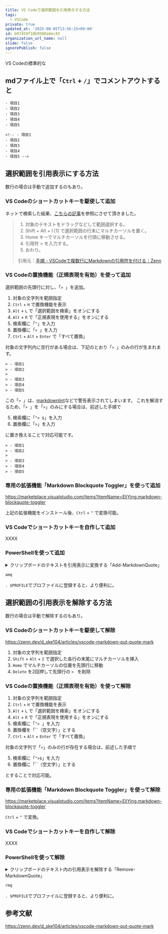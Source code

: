 ```yaml
---
title: VS Codeで選択範囲を引用表示する方法
tags:
  - VSCode
private: true
updated_at: '2025-08-05T13:56:25+09:00'
id: b07459f10b9508adec43
organization_url_name: null
slide: false
ignorePublish: false
---
```


VS Codeの標準的な

## mdファイル上で「`Ctrl` + `/`」でコメントアウトすると

```markdown:引用表示にしたいテキスト群
- 項目1
- 項目2
- 項目3
- 項目4
- 項目5
```

```markdown:「Ctrl + /」するとHTMLコードとしてコメントアウトされる
<!-- - 項目1
- 項目2
- 項目3
- 項目4
- 項目5 -->
```

## 選択範囲を引用表示にする方法

数行の場合は手動で追加するのもあり。

### VS Codeのショートカットキーを駆使して追加

ネットで検索した結果、[こちらの記事](https://zenn.dev/d_ske104/articles/vscode-markdown-put-quote-mark)を参照にさせて頂きました。

> 1. 対象のテキストをドラッグなどして範囲選択する。
> 1. Shift + Alt + I [1] で選択範囲の行末にマルチカーソルを置く。
> 1. Home キーでマルチカーソルを行頭に移動させる。
> 1. 引用符 > を入力する。
> 1. おわり。
>
> 引用元：[手順 - VSCodeで複数行にMarkdownの引用符を付ける｜Zenn](https://zenn.dev/d_ske104/articles/vscode-markdown-put-quote-mark#%E6%89%8B%E9%A0%86)

### VS Codeの置換機能（正規表現を有効）を使って追加

選択範囲の先頭行に対し、「`> `」を追加。

1. 対象の文字列を範囲指定
1. `Ctrl` + `H` で置換機能を表示
1. `Alt` + `L` で「選択範囲を検索」をオンにする
1. `Alt` + `R` で「正規表現を使用する」をオンにする
1. 検索欄に「`^`」を入力
1. 置換欄に「`> `」を入力
1. `Ctrl` + `Alt` + `Enter` で「すべて置換」

対象の文字列内に空行がある場合は、下記のとおり「`> `」のみの行が生まれます。

```markdown:引用表示にしたいテキスト群
> - 項目1
> - 項目2
> 
> - 項目3
> - 項目4
> - 項目5
```

この「`> `」は、[markdownlint](https://marketplace.visualstudio.com/items?itemName=DavidAnson.vscode-markdownlint)などで警告表示されてしまいます。
これを解消するため、「`> `」を「`>`」のみにする場合は、前述した手順で

5. 検索欄に「`^> $`」を入力
6. 置換欄に「`>`」を入力

に置き換えることで対応可能です。

```markdown:追加の置換で「> 」を「>」に変換
> - 項目1
> - 項目2
>
> - 項目3
> - 項目4
> - 項目5
```

### 専用の拡張機能「Markdown Blockquote Toggler」を使って追加

https://marketplace.visualstudio.com/items?itemName=EliYing.markdown-blockquote-toggler

上記の拡張機能をインストール後、`Ctrl` + `^` で変換可能。

### VS Codeでショートカットキーを自作して追加

XXXX

### PowerShellを使って追加

<details><summary>クリップボードのテキストを引用表示に変換する「Add-MarkdownQuote」</summary>

```powershell
# クリップボードのテキストにMarkdownの引用記号を追加する
function Add-MarkdownQuote {
    [CmdletBinding()]
    [Alias('amq')] # 'amq' という短いエイリアス(別名)を自動で設定する
    param()

    # 1. クリップボードからテキストを取得
    $clipboardText = Get-Clipboard -Raw -ErrorAction SilentlyContinue
    if ([string]::IsNullOrEmpty($clipboardText)) {
        # クリップボードが空なら何もしない
        return
    }

    # 2. 改行コードを判定 (Windows形式か、それ以外か)
    $newline = if ($clipboardText -match "`r`n") { "`r`n" } else { "`n" }

    # 3. 各行を処理
    # .Split()で全行を保持し、1行ずつ変換
    $processedLines = foreach ($line in $clipboardText.Split($newline)) {
        if ([string]::IsNullOrWhiteSpace($line)) {
            # 空行やスペースのみの行は、単一の'>'に
            '>'
        }
        else {
            # テキストがある行は、'> 'を先頭に追加
            '> ' + $line
        }
    }

    # 4. 変換後のテキストを改行で結合してクリップボードに書き戻す
    $resultText = $processedLines -join $newline
    Set-Clipboard -Value $resultText
}
```

</details>

```powershell
amq
```

`. $PROFILE`でプロファイルに登録すると、より便利に。

## 選択範囲の引用表示を解除する方法

数行の場合は手動で解除するのもあり。

### VS Codeのショートカットキーを駆使して解除

https://zenn.dev/d_ske104/articles/vscode-markdown-put-quote-mark

1. 対象の文字列を範囲指定
1. `Shift` + `Alt` + `I` で選択した各行の末尾にマルチカーソルを挿入
1. `Home` でマルチカーソルの位置を先頭行に移動
1. `Delete` を2回押して先頭行の `> ` を削除

### VS Codeの置換機能（正規表現を有効）を使って解除

1. 対象の文字列を範囲指定
1. `Ctrl` + `H` で置換機能を表示
1. `Alt` + `L` で「選択範囲を検索」をオンにする
1. `Alt` + `R` で「正規表現を使用する」をオンにする
1. 検索欄に「`^> `」を入力
1. 置換欄を「``（空文字）」とする
1. `Ctrl` + `Alt` + `Enter` で「すべて置換」

対象の文字列で「`>`」のみの行が存在する場合は、前述した手順で

5. 検索欄に「`^>$`」を入力
6. 置換欄に「``（空文字）」とする

とすることで対応可能。

### 専用の拡張機能「Markdown Blockquote Toggler」を使って解除

https://marketplace.visualstudio.com/items?itemName=EliYing.markdown-blockquote-toggler

`Ctrl` + `^` で変換。

### VS Codeでショートカットキーを自作して解除

XXXX

### PowerShellを使って解除

<details><summary>クリップボードのテキスト内の引用表示を解除する「Remove-MarkdownQuote」</summary>

```powershell
# クリップボードのテキストからMarkdownの引用記号を削除する
function Remove-MarkdownQuote {
    [CmdletBinding()]
    [Alias('rmq')] # 'rmq' という短いエイリアスを設定
    param()

    # 1. クリップボードからテキストを取得
    $clipboardText = Get-Clipboard -Raw -ErrorAction SilentlyContinue
    if ([string]::IsNullOrEmpty($clipboardText)) {
        return
    }

    # 2. 改行コードを判定
    $newline = if ($clipboardText -match "`r`n") { "`r`n" } else { "`n" }

    # 3. 各行を処理
    $processedLines = foreach ($line in $clipboardText.Split($newline)) {
        # 正規表現を使用して、行頭の'> 'または'>'を削除する
        # '^'は行頭を意味するアンカー
        # '> ?'は'>'の後にスペースが0個または1個ある場合にマッチ
        $line -replace '^> ?'
    }

    # 4. 変換後のテキストを改行で結合してクリップボードに書き戻す
    $resultText = $processedLines -join $newline
    Set-Clipboard -Value $resultText
}
```

</details>

```powershell
rmq
```

`. $PROFILE`でプロファイルに登録すると、より便利に。

## 参考文献

https://zenn.dev/d_ske104/articles/vscode-markdown-put-quote-mark
